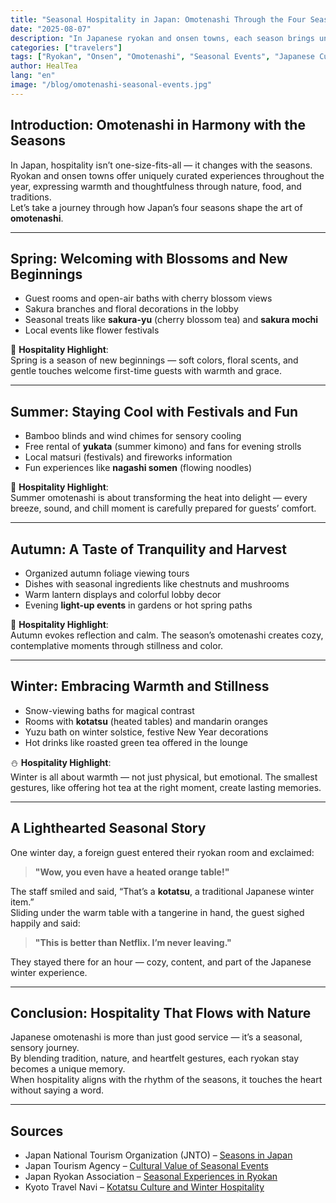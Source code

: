 ```yaml
---
title: "Seasonal Hospitality in Japan: Omotenashi Through the Four Seasons"
date: "2025-08-07"
description: "In Japanese ryokan and onsen towns, each season brings unique touches of hospitality — from cherry blossoms to snow-viewing baths. Explore how Japan’s omotenashi spirit flows with the seasons."
categories: ["travelers"]
tags: ["Ryokan", "Onsen", "Omotenashi", "Seasonal Events", "Japanese Culture"]
author: HealTea
lang: "en"
image: "/blog/omotenashi-seasonal-events.jpg"
---
```


## Introduction: Omotenashi in Harmony with the Seasons

In Japan, hospitality isn’t one-size-fits-all — it changes with the seasons.  
Ryokan and onsen towns offer uniquely curated experiences throughout the year, expressing warmth and thoughtfulness through nature, food, and traditions.  
Let’s take a journey through how Japan’s four seasons shape the art of **omotenashi**.

---

## Spring: Welcoming with Blossoms and New Beginnings

- Guest rooms and open-air baths with cherry blossom views  
- Sakura branches and floral decorations in the lobby  
- Seasonal treats like **sakura-yu** (cherry blossom tea) and **sakura mochi**  
- Local events like flower festivals

🌸 **Hospitality Highlight**:  
Spring is a season of new beginnings — soft colors, floral scents, and gentle touches welcome first-time guests with warmth and grace.

---

## Summer: Staying Cool with Festivals and Fun

- Bamboo blinds and wind chimes for sensory cooling  
- Free rental of **yukata** (summer kimono) and fans for evening strolls  
- Local matsuri (festivals) and fireworks information  
- Fun experiences like **nagashi somen** (flowing noodles)

🎐 **Hospitality Highlight**:  
Summer omotenashi is about transforming the heat into delight — every breeze, sound, and chill moment is carefully prepared for guests’ comfort.

---

## Autumn: A Taste of Tranquility and Harvest

- Organized autumn foliage viewing tours  
- Dishes with seasonal ingredients like chestnuts and mushrooms  
- Warm lantern displays and colorful lobby decor  
- Evening **light-up events** in gardens or hot spring paths

🍁 **Hospitality Highlight**:  
Autumn evokes reflection and calm. The season’s omotenashi creates cozy, contemplative moments through stillness and color.

---

## Winter: Embracing Warmth and Stillness

- Snow-viewing baths for magical contrast  
- Rooms with **kotatsu** (heated tables) and mandarin oranges  
- Yuzu bath on winter solstice, festive New Year decorations  
- Hot drinks like roasted green tea offered in the lounge

⛄ **Hospitality Highlight**:  
Winter is all about warmth — not just physical, but emotional. The smallest gestures, like offering hot tea at the right moment, create lasting memories.

---

## A Lighthearted Seasonal Story

One winter day, a foreign guest entered their ryokan room and exclaimed:  
> **"Wow, you even have a heated orange table!"**

The staff smiled and said, “That’s a **kotatsu**, a traditional Japanese winter item.”  
Sliding under the warm table with a tangerine in hand, the guest sighed happily and said:  
> **"This is better than Netflix. I’m never leaving."**

They stayed there for an hour — cozy, content, and part of the Japanese winter experience.

---

## Conclusion: Hospitality That Flows with Nature

Japanese omotenashi is more than just good service — it’s a seasonal, sensory journey.  
By blending tradition, nature, and heartfelt gestures, each ryokan stay becomes a unique memory.  
When hospitality aligns with the rhythm of the seasons, it touches the heart without saying a word.

---

## Sources

- Japan National Tourism Organization (JNTO) – [Seasons in Japan](https://www.japan.travel/en/uk/plan/seasons-in-japan/)  
- Japan Tourism Agency – [Cultural Value of Seasonal Events](https://www.mlit.go.jp/kankocho/)  
- Japan Ryokan Association – [Seasonal Experiences in Ryokan](https://www.yadonet.ne.jp/)  
- Kyoto Travel Navi – [Kotatsu Culture and Winter Hospitality](https://ja.kyoto.travel/)
